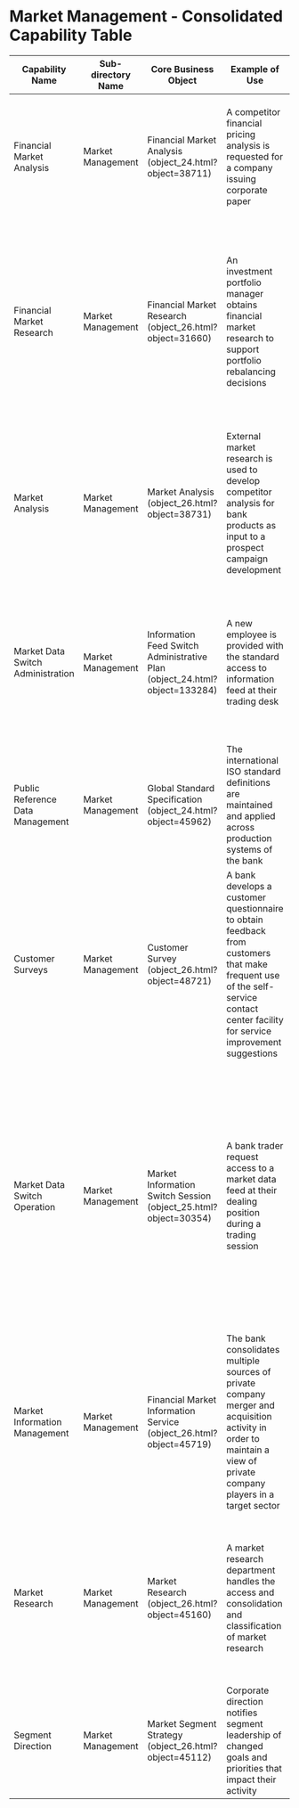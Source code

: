 # Market Management - Consolidated Capability Table

| Capability Name | Sub-directory Name | Core Business Object | Example of Use | Executive Summary | Key Features |
|---|---|---|---|---|---|
| Financial Market Analysis | Market Management | Financial Market Analysis (object_24.html?object=38711) | A competitor financial pricing analysis is requested for a company issuing corporate paper | Provide different types of financial market analysis using available financial market information and research | Identify sources of financial market research, Select appropriate analytical algorithms/hypotheses to apply, Consolidate information and apply/refine algorithms, Interpret and present analytical insights |
| Financial Market Research | Market Management | Financial Market Research (object_26.html?object=31660) | An investment portfolio manager obtains financial market research to support portfolio rebalancing decisions | The service domain consolidates external financial market research | Identify and subscribe to financial market research services, Operate access to financial market research service to obtain reports, Consolidate, classify and maintain research, Provide access to financial market research within the bank (direct and for analysis), Support ad-hoc requests to identify and obtain financial market research |
| Market Analysis | Market Management | Market Analysis (object_26.html?object=38731) | External market research is used to develop competitor analysis for bank products as input to a prospect campaign development | This service domain analyzes internal and external market information sources as necessary to develop specific market insights. It may maintain a collection of predefined market analyses and may also offer specific ad-hoc analysis on request | Determine the range of standard market analyses reports to support, Support ad-hoc market analysis request, Consolidate market research and internal information sources, Develop market analysis reports, Provide access to market analysis reports |
| Market Data Switch Administration | Market Management | Information Feed Switch Administrative Plan (object_24.html?object=133284) | A new employee is provided with the standard access to information feed at their trading desk | This service domain administers the internal information distribution system with external market information feeds and associated employee access rights, including brokering information access on a first-come-first-serve basis for limited user feeds | Administer internal information distribution switch, Manage external market information feeds, Control employee access rights, Broker information access for limited user feeds |
| Public Reference Data Management | Market Management | Global Standard Specification (object_24.html?object=45962) | The international ISO standard definitions are maintained and applied across production systems of the bank | Provide structured access to standard 'global' reference data and definitions associated with market activity such as currency, country and segment identifiers. | Identify global data standards and sources, Arrange for access to external reference data sources, Import and disseminate public/global reference data |
| Customer Surveys | Market Management | Customer Survey (object_26.html?object=48721) | A bank develops a customer questionnaire to obtain feedback from customers that make frequent use of the self-service contact center facility for service improvement suggestions | Define and execute and analyze customer surveys | Customer survey definition/refinement, Reviewer selection/identification, Customer survey execution, Customer survey analysis and feedback |
| Market Data Switch Operation | Market Management | Market Information Switch Session (object_25.html?object=30354) | A bank trader request access to a market data feed at their dealing position during a trading session | This service domain operates the internal information distribution facility/switch in compliance with administered external subscription information feed service access rights. Note the content is retrieved by the Market Feed Operation service domain from the various external feed services. Internal information can also be published over the switch from various bank sources (such as bank rates provided by treasury). | Handle access to the information provider (IP) service content, Store and forward (IP) content over the internal switch, Handle internal access to the IP content based on user access rights/requests, Publish internal content over the data switch |
| Market Information Management | Market Management | Financial Market Information Service (object_26.html?object=45719) | The bank consolidates multiple sources of private company merger and acquisition activity in order to maintain a view of private company players in a target sector | Market information management consolidates and improves market information from multiple sources in order to build up a bank knowledge base in targeted areas | Determine the required scope of market information to be maintained, Source suitable market information sources and consolidate records, Verify and qualify the accuracy of the information, Structure/present the information in reports suited to business analysis and review |
| Market Research | Market Management | Market Research (object_26.html?object=45160) | A market research department handles the access and consolidation and classification of market research | This service domain handles the capture of market research from multiple external sources. This can include live feeds, analysis and reports in any form. The information is classified/catalogued and stored for retrieval. | Identify and subscribe to market resource services, Operate access to market research service to obtain reports, Consolidate, classify and maintain research, Provide access to market research within the bank (direct and for analysis), Support ad-hoc requests to identify and obtain market research |
| Segment Direction | Market Management | Market Segment Strategy (object_26.html?object=45112) | Corporate direction notifies segment leadership of changed goals and priorities that impact their activity | Define market segments and develop and assess performance against the segment plan's performance goals | Define governing policies and guidelines, Define business goals, Define supporting business development strategies, Track progress towards goals and direct activity |